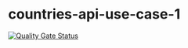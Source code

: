 # countries-api-use-case-1

[![Quality Gate Status](https://sonarcloud.io/api/project_badges/measure?project=Botche_countries-api-use-case-1&metric=alert_status)](https://sonarcloud.io/summary/new_code?id=Botche_countries-api-use-case-1)

